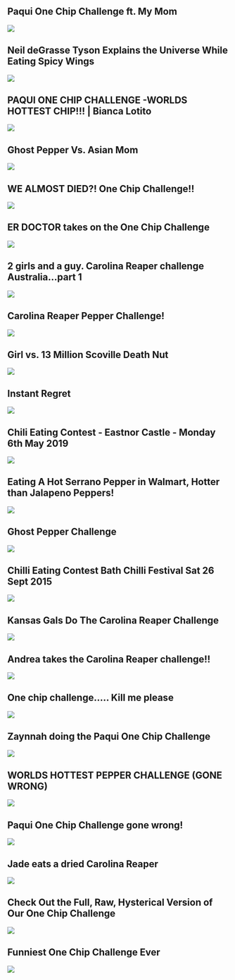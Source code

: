 Paqui One Chip Challenge ft. My Mom
-----------------------------------

[![]( /image/yid-CXhAen3DaXw.jpg)](https://www.youtube.com/watch?v=CXhAen3DaXw)

Neil deGrasse Tyson Explains the Universe While Eating Spicy Wings
------------------------------------------------------------------

[![]( /image/yid-Da8-QfGemgo.jpg)](https://www.youtube.com/watch?v=Da8-QfGemgo)

PAQUI ONE CHIP CHALLENGE -WORLDS HOTTEST CHIP!!! | Bianca Lotito
----------------------------------------------------------------

[![]( /image/yid-asklC50DVhQ.jpg)](https://www.youtube.com/watch?v=asklC50DVhQ)

Ghost Pepper Vs. Asian Mom
--------------------------

[![]( /image/yid-s35Z3yCFP3c.jpg)](https://www.youtube.com/watch?v=s35Z3yCFP3c)

WE ALMOST DIED?! One Chip Challenge!!
-------------------------------------

[![]( /image/yid-xaBUfOa7ArM.jpg)](https://www.youtube.com/watch?v=xaBUfOa7ArM)

ER DOCTOR takes on the One Chip Challenge
-----------------------------------------

[![]( /image/yid-qEkaR6AbJBk.jpg)](https://www.youtube.com/watch?v=qEkaR6AbJBk)

2 girls and a guy. Carolina Reaper challenge Australia...part 1
---------------------------------------------------------------

[![]( /image/yid-cD_EFWKGTxk.jpg)](https://www.youtube.com/watch?v=cD_EFWKGTxk)

Carolina Reaper Pepper Challenge!
---------------------------------

[![]( /image/yid-5_q9n3mtfL8.jpg)](https://www.youtube.com/watch?v=5_q9n3mtfL8)

Girl vs. 13 Million Scoville Death Nut
--------------------------------------

[![]( /image/yid-YSYpmwDnrxo.jpg)](https://www.youtube.com/watch?v=YSYpmwDnrxo)

Instant Regret
--------------

[![]( /image/yid-Litny-4g8n4.jpg)](https://www.youtube.com/watch?v=Litny-4g8n4)

Chili Eating Contest - Eastnor Castle - Monday 6th May 2019
-----------------------------------------------------------

[![]( /image/yid-L6BXgmgHcfA.jpg)](https://www.youtube.com/watch?v=L6BXgmgHcfA)

Eating A Hot Serrano Pepper in Walmart, Hotter than Jalapeno Peppers!
---------------------------------------------------------------------

[![]( /image/yid-DyYl2uZ7Chc.jpg)](https://www.youtube.com/watch?v=DyYl2uZ7Chc)

Ghost Pepper Challenge
----------------------

[![]( /image/yid-wdw6VQpDxg4.jpg)](https://www.youtube.com/watch?v=wdw6VQpDxg4)

Chilli Eating Contest Bath Chilli Festival Sat 26 Sept 2015
-----------------------------------------------------------

[![]( /image/yid-PbG2RuQsAO4.jpg)](https://www.youtube.com/watch?v=PbG2RuQsAO4)

Kansas Gals Do The Carolina Reaper Challenge
--------------------------------------------

[![]( /image/yid-sr8iNDDXx9c.jpg)](https://www.youtube.com/watch?v=sr8iNDDXx9c)

Andrea takes the Carolina Reaper challenge!!
--------------------------------------------

[![]( /image/yid-9pNvk7-zkGE.jpg)](https://www.youtube.com/watch?v=9pNvk7-zkGE)

One chip challenge..... Kill me please
--------------------------------------

[![]( /image/yid-_SAk_o3602A.jpg)](https://www.youtube.com/watch?v=_SAk_o3602A)

Zaynnah doing the Paqui One Chip Challenge
------------------------------------------

[![]( /image/yid-TY_EECbhy3Y.jpg)](https://www.youtube.com/watch?v=TY_EECbhy3Y)

WORLDS HOTTEST PEPPER CHALLENGE (GONE WRONG)
--------------------------------------------

[![]( /image/yid-cozHUec4sPc.jpg)](https://www.youtube.com/watch?v=cozHUec4sPc)

Paqui One Chip Challenge gone wrong!
------------------------------------

[![]( /image/yid-1KzbknoNwOo.jpg)](https://www.youtube.com/watch?v=1KzbknoNwOo)

Jade eats a dried Carolina Reaper
---------------------------------

[![]( /image/yid-fk5eI0nCc9A.jpg)](https://www.youtube.com/watch?v=fk5eI0nCc9A)

Check Out the Full, Raw, Hysterical Version of Our One Chip Challenge
---------------------------------------------------------------------

[![]( /image/yid-lEmEw5ltenQ.jpg)](https://www.youtube.com/watch?v=lEmEw5ltenQ)

Funniest One Chip Challenge Ever
--------------------------------

[![]( /image/yid-W7a8qyJ5W74.jpg)](https://www.youtube.com/watch?v=W7a8qyJ5W74)